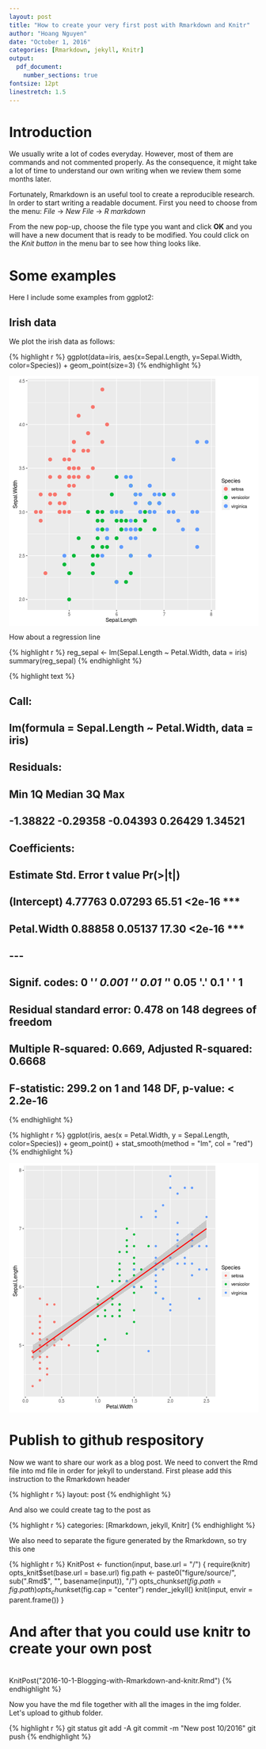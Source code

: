 ```yaml
---
layout: post
title: "How to create your very first post with Rmarkdown and Knitr"
author: "Hoang Nguyen"
date: "October 1, 2016"
categories: [Rmarkdown, jekyll, Knitr]
output:
  pdf_document:
    number_sections: true
fontsize: 12pt 
linestretch: 1.5
---
```




# Introduction
We usually write a lot of codes everyday. However, most of them are commands and not commented properly. As the consequence, it might take a lot of time to understand our own writing when we review them some months later.

Fortunately, Rmarkdown is an useful tool to create a reproducible research. In order to start writing a readable document. First you need to choose from the menu: *File* -> *New File* -> *R markdown*

From the new pop-up, choose the file type you want and click **OK** and you will have a new document that is ready to be modified.
You could click on the *Knit button* in the menu bar to see how thing looks like.


# Some examples

Here I include some examples from ggplot2:

## Irish data
We plot the irish data as follows:




{% highlight r %}
ggplot(data=iris, aes(x=Sepal.Length, y=Sepal.Width, color=Species)) +
        geom_point(size=3)
{% endhighlight %}

<img src="/figure/source/2016-10-1-Blogging-with-Rmarkdown-and-knitr/ggplot_irish-1.png" title="center" alt="center" style="display: block; margin: auto;" />

How about a regression line 


{% highlight r %}
reg_sepal <- lm(Sepal.Length ~ Petal.Width, data = iris)
summary(reg_sepal)
{% endhighlight %}



{% highlight text %}
## 
## Call:
## lm(formula = Sepal.Length ~ Petal.Width, data = iris)
## 
## Residuals:
##      Min       1Q   Median       3Q      Max 
## -1.38822 -0.29358 -0.04393  0.26429  1.34521 
## 
## Coefficients:
##             Estimate Std. Error t value Pr(>|t|)    
## (Intercept)  4.77763    0.07293   65.51   <2e-16 ***
## Petal.Width  0.88858    0.05137   17.30   <2e-16 ***
## ---
## Signif. codes:  0 '***' 0.001 '**' 0.01 '*' 0.05 '.' 0.1 ' ' 1
## 
## Residual standard error: 0.478 on 148 degrees of freedom
## Multiple R-squared:  0.669,	Adjusted R-squared:  0.6668 
## F-statistic: 299.2 on 1 and 148 DF,  p-value: < 2.2e-16
{% endhighlight %}



{% highlight r %}
ggplot(iris, aes(x = Petal.Width, y = Sepal.Length, color=Species)) + 
  geom_point() +
  stat_smooth(method = "lm", col = "red")
{% endhighlight %}

<img src="/figure/source/2016-10-1-Blogging-with-Rmarkdown-and-knitr/ggplot_reg-1.png" title="center" alt="center" style="display: block; margin: auto;" />

# Publish to github respository
Now we want to share our work as a blog post. We need to convert the Rmd file into md file in order for jekyll to understand.
First please add this instruction to the Rmarkdown header


{% highlight r %}
layout: post
{% endhighlight %}

And also we could create tag to the post as

{% highlight r %}
categories: [Rmarkdown, jekyll, Knitr]
{% endhighlight %}


We also need to separate the figure generated by the Rmarkdown, so try this one



{% highlight r %}
KnitPost <- function(input, base.url = "/") {
    require(knitr)
    opts_knit$set(base.url = base.url)
    fig.path <- paste0("figure/source/", sub(".Rmd$", "", basename(input)), "/")
    opts_chunk$set(fig.path = fig.path)
    opts_chunk$set(fig.cap = "center")
    render_jekyll()
    knit(input, envir = parent.frame())
}
# And after that you could use knitr to create your own post
# 

KnitPost("2016-10-1-Blogging-with-Rmarkdown-and-knitr.Rmd")
{% endhighlight %}

Now you have the md file together with all the images in the img folder. Let's upload to github folder. 

{% highlight r %}
git status
git add -A
git commit -m "New post 10/2016"
git push
{% endhighlight %}
